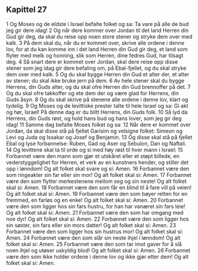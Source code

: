 ## Kapittel 27

1 Og Moses og de eldste i Israel befalte folket og sa: Ta vare på alle de bud jeg gir dere idag!
2 Og når dere kommer over Jordan til det land Herren din Gud gir deg, da skal du reise opp noen store stener og stryke dem over med kalk.
3 På dem skal du, når du er kommet over, skrive alle ordene i denne lov, for at du kan komme inn i det land Herren din Gud gir deg, et land som flyter med melk og honning, slik som Herren, dine fedres Gud, har tilsagt deg.
4 Så snart dere er kommet over Jordan, skal dere reise opp disse stener som jeg idag gir dere befaling om, på Ebal-fjellet, og du skal stryke dem over med kalk.
5 Og du skal bygge Herren din Gud et alter der, et alter av stener; du skal ikke bruke jern på dem.
6 Av hele stener skal du bygge Herrens, din Guds alter, og du skal ofre Herren din Gud brennoffer på det.
7 Og du skal ofre takkoffer og ete dem der og være glad for Herrens, din Guds åsyn.
8 Og du skal skrive på stenene alle ordene i denne lov, klart og tydelig.
9 Og Moses og de levittiske prester talte til hele Israel og sa: Gi akt og hør, Israel! På denne dag er du blitt Herrens, din Guds folk.
10 Så lyd da Herrens, din Guds røst, og hold hans bud og hans lover, som jeg gir deg idag!
11 Samme dag befalte Moses folket og sa:
12 Når dere er kommet over Jordan, da skal disse stå på fjellet Garisim og velsigne folket: Simeon og Levi og Juda og Issakar og Josef og Benjamin.
13 Og disse skal stå på fjellet Ebal og lyse forbannelse: Ruben, Gad og Aser og Sebulon, Dan og Naftali.
14 Og levittene skal ta til orde og si med høy røst til hver mann i Israel:
15 Forbannet være den mann som gjør et utskåret eller et støpt billede, en vederstyggelighet for Herren, et verk av en kunstners hender, og stiller det opp i lønndom! Og alt folket skal svare og si: Amen.
16 Forbannet være den som ringeakter sin far eller sin mor! Og alt folket skal si: Amen.
17 Forbannet være den som flytter merkestenene mellom seg og sin neste! Og alt folket skal si: Amen.
18 Forbannet være den som får en blind til å fare vill på veien! Og alt folket skal si: Amen.
19 Forbannet være den som bøyer retten for en fremmed, en farløs og en enke! Og alt folket skal si: Amen.
20 Forbannet være den som ligger hos sin fars hustru, for han har vanæret sin fars leie! Og alt folket skal si: Amen.
21 Forbannet være den som har omgang med noe dyr! Og alt folket skal si: Amen.
22 Forbannet være den som ligger hos sin søster, sin fars eller sin mors datter! Og alt folket skal si: Amen.
23 Forbannet være den som ligger hos sin hustrus mor! Og alt folket skal si: Amen.
24 Forbannet være den som slår sin neste ihjel i lønndom! Og alt folket skal si: Amen.
25 Forbannet være den som tar imot gaver for å slå noen ihjel og utøser uskyldig blod! Og alt folket skal si: Amen.
26 Forbannet være den som ikke holder ordene i denne lov og ikke gjør etter dem! Og alt folket skal si: Amen.

